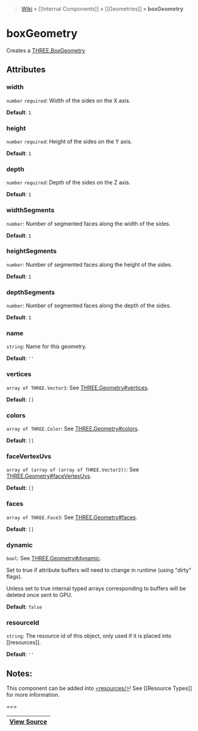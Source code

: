 > [Wiki](Home) » [[Internal Components]] » [[Geometries]] » **boxGeometry**

# boxGeometry

Creates a [THREE.BoxGeometry](http://threejs.org/docs/#Reference/Extras.Geometries/BoxGeometry)

## Attributes

### width
``` number ``` *``` required ```*: Width of the sides on the X axis.

**Default**: `1`

### height
``` number ``` *``` required ```*: Height of the sides on the Y axis.

**Default**: `1`

### depth
``` number ``` *``` required ```*: Depth of the sides on the Z axis.

**Default**: `1`

### widthSegments
``` number ```: Number of segmented faces along the width of the sides.

**Default**: `1`

### heightSegments
``` number ```: Number of segmented faces along the height of the sides.

**Default**: `1`

### depthSegments
``` number ```: Number of segmented faces along the depth of the sides.

**Default**: `1`

### name
``` string ```: Name for this geometry.

**Default**: `''`

### vertices
``` array of THREE.Vector3 ```: See [THREE.Geometry#vertices](http://threejs.org/docs/#Reference/Core/Geometry.vertices).

**Default**: `[]`

### colors
``` array of THREE.Color ```: See [THREE.Geometry#colors](http://threejs.org/docs/#Reference/Core/Geometry.colors).

**Default**: `[]`

### faceVertexUvs
``` array of (array of (array of THREE.Vector2)) ```: See [THREE.Geometry#faceVertexUvs](http://threejs.org/docs/#Reference/Core/Geometry.faceVertexUvs).

**Default**: `[]`

### faces
``` array of THREE.Face3 ```: See [THREE.Geometry#faces](http://threejs.org/docs/#Reference/Core/Geometry.faces).

**Default**: `[]`

### dynamic
``` bool ```: See [THREE.Geometry#dynamic](http://threejs.org/docs/#Reference/Core/Geometry.dynamic).

Set to true if attribute buffers will need to change in runtime (using "dirty" flags).

Unless set to true internal typed arrays corresponding to buffers will be deleted
once sent to GPU.

**Default**: `false`

### resourceId
``` string ```: The resource id of this object, only used if it is placed into [[resources]].

**Default**: `''`

## Notes:

This component can be added into [&lt;resources/&gt;](resources)! See [[Resource Types]] for more information.

===

|**[View Source](../blob/master/src/lib/descriptors/Geometry/BoxGeometryDescriptor.js)**|
 ---|
